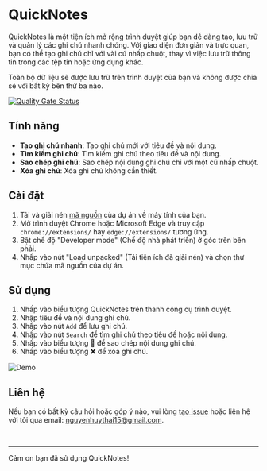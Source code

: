 # QuickNotes

QuickNotes là một tiện ích mở rộng trình duyệt giúp bạn dễ dàng tạo, lưu trữ và quản lý các ghi chú nhanh chóng. Với giao diện đơn giản và trực quan, bạn có thể tạo ghi chú chỉ với vài cú nhấp chuột, thay vì việc lưu trữ thông tin trong các tệp tin hoặc ứng dụng khác.

Toàn bộ dữ liệu sẽ được lưu trữ trên trình duyệt của bạn và không được chia sẻ với bất kỳ bên thứ ba nào. 

[![Quality Gate Status](https://sonarcloud.io/api/project_badges/measure?project=huythai855_quicknotes-chrome-extension&metric=alert_status)](https://sonarcloud.io/summary/new_code?id=huythai855_quicknotes-chrome-extension)


## Tính năng

- **Tạo ghi chú nhanh**: Tạo ghi chú mới với tiêu đề và nội dung.
- **Tìm kiếm ghi chú**: Tìm kiếm ghi chú theo tiêu đề và nội dung.
- **Sao chép ghi chú**: Sao chép nội dung ghi chú chỉ với một cú nhấp chuột.
- **Xóa ghi chú**: Xóa ghi chú không cần thiết.

## Cài đặt

1. Tải và giải nén [mã nguồn](https://github.com/huythai855/quicknotes-chrome-extension/archive/refs/tags/v2.0.zip) của dự án về máy tính của bạn. 
2. Mở trình duyệt Chrome hoặc Microsoft Edge và truy cập `chrome://extensions/` hay `edge://extensions/` tương ứng.
3. Bật chế độ "Developer mode" (Chế độ nhà phát triển) ở góc trên bên phải.
4. Nhấp vào nút "Load unpacked" (Tải tiện ích đã giải nén) và chọn thư mục chứa mã nguồn của dự án.

## Sử dụng

1. Nhấp vào biểu tượng QuickNotes trên thanh công cụ trình duyệt.
2. Nhập tiêu đề và nội dung ghi chú.
3. Nhấp vào nút `Add` để lưu ghi chú.
4. Nhấp vào nút `Search` để tìm ghi chú theo tiêu đề hoặc nội dung.
5. Nhấp vào biểu tượng 📝 để sao chép nội dung ghi chú.
6. Nhấp vào biểu tượng ❌ để xóa ghi chú.

![Demo](/img/instructions.gif)


## Liên hệ

Nếu bạn có bất kỳ câu hỏi hoặc góp ý nào, vui lòng [tạo issue](https://github.com/huythai855/quicknotes-chrome-extension/issues/new) hoặc liên hệ với tôi qua email: [nguyenhuythai15@gmail.com](mailto:nguyenhuythai15).

<br />

---

Cảm ơn bạn đã sử dụng QuickNotes!
